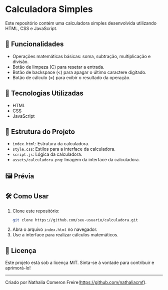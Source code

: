 # Calculadora Simples

Este repositório contém uma calculadora simples desenvolvida utilizando HTML, CSS e JavaScript.

## 📌 Funcionalidades
- Operações matemáticas básicas: soma, subtração, multiplicação e divisão.
- Botão de limpeza (C) para resetar a entrada.
- Botão de backspace (<) para apagar o último caractere digitado.
- Botão de cálculo (=) para exibir o resultado da operação.

## 🚀 Tecnologias Utilizadas
- HTML
- CSS
- JavaScript

## 📂 Estrutura do Projeto
- `index.html`: Estrutura da calculadora.
- `style.css`: Estilos para a interface da calculadora.
- `script.js`: Lógica da calculadora.
- `assets/calculadora.png`: Imagem da interface da calculadora.

## 🖼 Prévia


## 🛠 Como Usar
1. Clone este repositório:
   ```bash
   git clone https://github.com/seu-usuario/calculadora.git
   ```
2. Abra o arquivo `index.html` no navegador.
3. Use a interface para realizar cálculos matemáticos.

## 📜 Licença
Este projeto está sob a licença MIT. Sinta-se à vontade para contribuir e aprimorá-lo!

---
Criado por Nathalia Comeron Freire(https://github.com/nathaliacmf).
